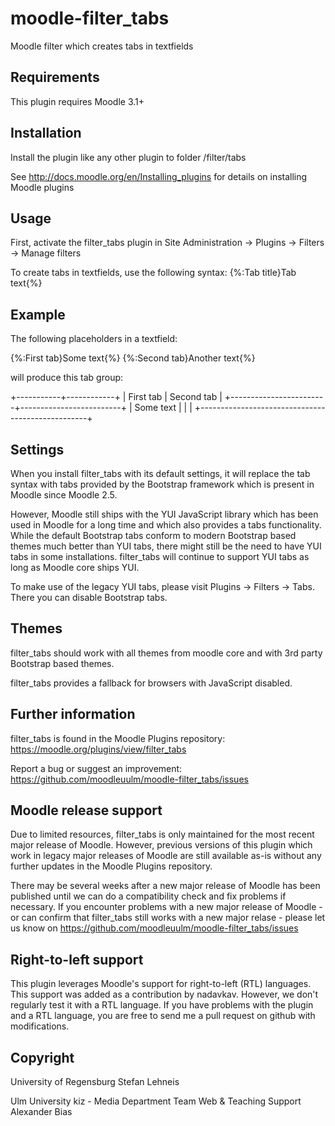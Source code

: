 moodle-filter_tabs
===================

Moodle filter which creates tabs in textfields


Requirements
------------

This plugin requires Moodle 3.1+


Installation
------------

Install the plugin like any other plugin to folder
/filter/tabs

See http://docs.moodle.org/en/Installing_plugins for details on installing Moodle plugins


Usage
-----

First, activate the filter_tabs plugin in Site Administration -> Plugins -> Filters -> Manage filters

To create tabs in textfields, use the following syntax:
{%:Tab title}Tab text{%}


Example
-------

The following placeholders in a textfield:

{%:First tab}Some text{%}
{%:Second tab}Another text{%}

will produce this tab group:

+-----------+------------+
| First tab | Second tab |
+------------------------+-------------------------+
| Some text                                        |
|                                                  |
+--------------------------------------------------+


Settings
--------

When you install filter_tabs with its default settings, it will replace the tab syntax with tabs provided by the Bootstrap framework which is present in Moodle since Moodle 2.5.

However, Moodle still ships with the YUI JavaScript library which has been used in Moodle for a long time and which also provides a tabs functionality.
While the default Bootstrap tabs conform to modern Bootstrap based themes much better than YUI tabs, there might still be the need to have YUI tabs in some installations. filter_tabs will continue to support YUI tabs as long as Moodle core ships YUI.

To make use of the legacy YUI tabs, please visit Plugins -> Filters -> Tabs.
There you can disable Bootstrap tabs.


Themes
------

filter_tabs should work with all themes from moodle core and with 3rd party Bootstrap based themes.

filter_tabs provides a fallback for browsers with JavaScript disabled.


Further information
-------------------

filter_tabs is found in the Moodle Plugins repository: https://moodle.org/plugins/view/filter_tabs

Report a bug or suggest an improvement: https://github.com/moodleuulm/moodle-filter_tabs/issues


Moodle release support
----------------------

Due to limited resources, filter_tabs is only maintained for the most recent major release of Moodle. However, previous versions of this plugin which work in legacy major releases of Moodle are still available as-is without any further updates in the Moodle Plugins repository.

There may be several weeks after a new major release of Moodle has been published until we can do a compatibility check and fix problems if necessary. If you encounter problems with a new major release of Moodle - or can confirm that filter_tabs still works with a new major relase - please let us know on https://github.com/moodleuulm/moodle-filter_tabs/issues


Right-to-left support
---------------------

This plugin leverages Moodle's support for right-to-left (RTL) languages. This support was added as a contribution by nadavkav.
However, we don't regularly test it with a RTL language. If you have problems with the plugin and a RTL language, you are free to send me a pull request on
github with modifications.


Copyright
---------

University of Regensburg
Stefan Lehneis

Ulm University
kiz - Media Department
Team Web & Teaching Support
Alexander Bias
